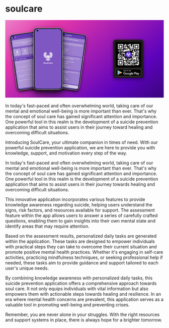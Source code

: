 # soulcare

![Soulcare Banner](https://github.com/heyprincesingh/SoulCare/blob/master/assets/SoulCare%20Playstore%20Banner.png)

In today's fast-paced and often overwhelming world, taking care of our mental and emotional well-being is more important than ever. That's why the concept of soul care has gained significant attention and importance. One powerful tool in this realm is the development of a suicide prevention application that aims to assist users in their journey toward healing and overcoming difficult situations.

Introducing SoulCare, your ultimate companion in times of need. With our powerful suicide prevention application, we are here to provide you with knowledge, support, and motivation every step of the way.

In today's fast-paced and often overwhelming world, taking care of our mental and emotional well-being is more important than ever. That's why the concept of soul care has gained significant attention and importance. One powerful tool in this realm is the development of a suicide prevention application that aims to assist users in their journey towards healing and overcoming difficult situations.

This innovative application incorporates various features to provide knowledge awareness regarding suicide, helping users understand the signs, risk factors, and resources available for support. The assessment feature within the app allows users to answer a series of carefully crafted questions, enabling them to gain insights into their own mental state and identify areas that may require attention.

Based on the assessment results, personalized daily tasks are generated within the application. These tasks are designed to empower individuals with practical steps they can take to overcome their current situation and promote positive mental health practices. Whether it's engaging in self-care activities, practicing mindfulness techniques, or seeking professional help if needed, these tasks aim to provide guidance and support tailored to each user's unique needs.

By combining knowledge awareness with personalized daily tasks, this suicide prevention application offers a comprehensive approach towards soul care. It not only equips individuals with vital information but also empowers them with actionable steps towards healing and resilience. In an era where mental health concerns are prevalent, this application serves as a valuable tool in promoting well-being and preventing crises.

Remember, you are never alone in your struggles. With the right resources and support systems in place, there is always hope for a brighter tomorrow.
